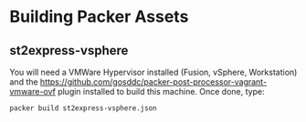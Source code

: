 # Building Packer Assets

## st2express-vsphere

You will need a VMWare Hypervisor installed (Fusion, vSphere, Workstation) and the https://github.com/gosddc/packer-post-processor-vagrant-vmware-ovf plugin installed to build this machine. Once done, type:

`packer build st2express-vsphere.json`

